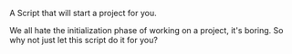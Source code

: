 A Script that will start a project for you.

We all hate the initialization phase of working on a project, it's boring.
So why not just let this script do it for you?
